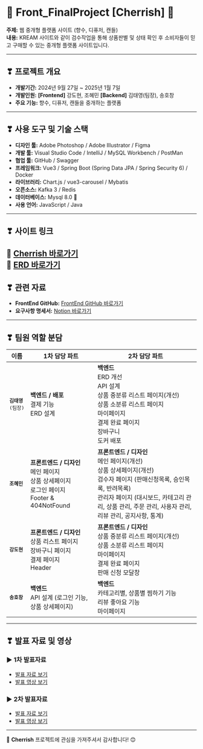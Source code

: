# 🌸 Front_FinalProject [Cherrish] 🌸  
**주제:** 웹 중개형 플랫폼 사이트 (향수, 디퓨저, 캔들)  
**내용:** KREAM 사이트와 같이 검수작업을 통해 상품판별 및 상태 확인 후 소비자들이 믿고 구매할 수 있는 중개형 플랫폼 사이트입니다.

---

## ❣ 프로젝트 개요  
- **개발기간:** 2024년 9월 27일 ~ 2025년 1월 7일
- **개발인원:** **[Frontend]** 강도현, 조혜민  **[Backend]** 김태영(팀장), 송호창
- **주요 기능:** 향수, 디퓨저, 캔들을 중개하는 플랫폼  

---

## ❣ 사용 도구 및 기술 스택  
- **디자인 툴:** Adobe Photoshop / Adobe Illustrator / Figma  
- **개발 툴:** Visual Studio Code / IntelliJ / MySQL Workbench / PostMan 
- **협업 툴:** GitHub / Swagger 
- **프레임워크:** Vue3 / Spring Boot (Spring Data JPA / Spring Security 6) / Docker
- **라이브러리:** Chart.js / vue3-carousel / Mybatis
- **오픈소스:** Kafka 3 / Redis
- **데이터베이스:** Mysql 8.0 🔼
- **사용 언어:** JavaScript / Java  

---

## ❣ 사이트 링크  
🔗 **[Cherrish 바로가기](http://cherrish.kro.kr/)**  
🔗 **[ERD 바로가기](https://www.erdcloud.com/d/zmWWSeZhqRCtuiLiG)**
---

## ❣ 관련 자료  
- **FrontEnd GitHub:** [FrontEnd GitHub 바로가기](https://github.com/hyemin55/Front_FinalProject)
- **요구사항 명세서:** [Notion 바로가기](https://www.notion.so/CHERISH-Project-10ebfd03f4bf804c9b05d84caf221102?pvs=4)  

---

## ❣ 팀원 역할 분담  

| 이름           | 1차 담당 파트                                                                                  | 2차 담당 파트                                                                                                       |
|--------------- |------------------------------------------------------------------------------------------------|---------------------------------------------------------------------------------------------------------------------|
| <pre>**김태영**<br>(팀장)</pre>  | **백엔드 / 배포**<br>결제 기능<br>ERD 설계                                               | **백엔드**<br>ERD 개선<br>API 설계<br>상품 중분류 리스트 페이지(개선)<br>상품 소분류 리스트 페이지<br>마이페이지<br>결제 완료 페이지<br>장바구니<br>도커 배포                                      |
| <pre>**조혜민**</pre>     | **프론트엔드 / 디자인**<br>메인 페이지<br>상품 상세페이지<br>로그인 페이지<br>Footer & 404NotFound | **프론트엔드 / 디자인**<br>메인 페이지(개선)<br>상품 상세페이지(개선)<br>검수자 페이지 (판매신청목록, 승인목록, 반려목록)<br>관리자 페이지 (대시보드, 카테고리 관리, 상품 관리, 주문 관리, 사용자 관리, 리뷰 관리, 공지사항, 통계) |
| <pre>**강도현**</pre>     | **프론트엔드 / 디자인**<br>상품 리스트 페이지<br>장바구니 페이지<br>결제 페이지<br>Header         | **프론트엔드 / 디자인**<br>상품 중분류 리스트 페이지(개선)<br>상품 소분류 리스트 페이지<br>마이페이지<br>결제 완료 페이지<br>판매 신청 모달창                                           |
| <pre>**송호창**</pre>    | **백엔드**<br>API 설계 (로그인 기능, 상품 상세페이지)                                           | **백엔드**<br>카테고리별, 상품별 찜하기 기능<br>리뷰 좋아요 기능<br>마이페이지                                                                         |

---

## ❣ 발표 자료 및 영상  

### ▶ 1차 발표자료  
- [발표 자료 보기](https://www.canva.com/design/DAGWKhN2pk4/sgQiUgDdaO78Kbh5pkN6Lg/view?utm_content=DAGWKhN2pk4&utm_campaign=designshare&utm_medium=link2&utm_source=uniquelinks&utlId=hbcbd91603d)  
- [발표 영상 보기](https://youtu.be/k7rBcbQLCiQ?si=ewY_VgG1-tKF6SDQ&t=1145)  

### ▶ 2차 발표자료  
- [발표 자료 보기](https://www.canva.com/design/DAGaw0dEd64/vegp7bVsd1XwsO3x79951A/view?utm_content=DAGaw0dEd64&utm_campaign=designshare&utm_medium=link2&utm_source=uniquelinks&utlId=h80f29c4f9b)  
- [발표 영상 보기](https://www.youtube.com/live/UGGUgkOCIgY?si=uJnmnvTC44r2LteT&t=2439)

---

🌟 **Cherrish** 프로젝트에 관심을 가져주셔서 감사합니다! 😊
